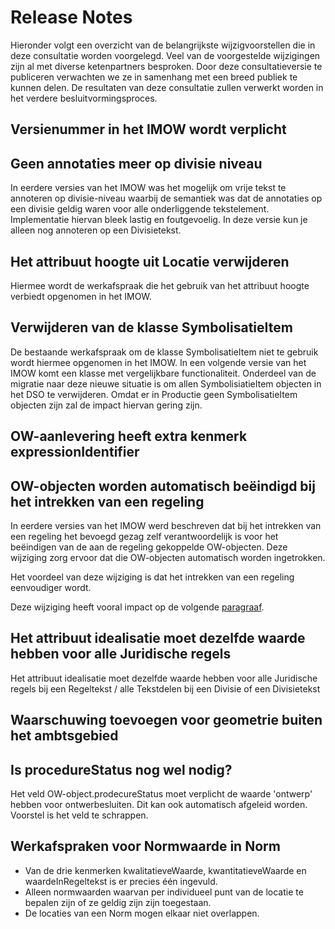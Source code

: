 # Release Notes

Hieronder volgt een overzicht van de belangrijkste wijzigvoorstellen die in deze consultatie worden voorgelegd. Veel van de voorgestelde wijzigingen zijn al met  diverse ketenpartners besproken. Door deze consultatieversie te publiceren verwachten we ze in samenhang met een breed publiek te kunnen delen. De resultaten van deze consultatie zullen verwerkt worden in het verdere besluitvormingsproces.

## Versienummer in het IMOW wordt verplicht

## Geen annotaties meer op divisie niveau

In eerdere versies van het IMOW was het mogelijk om vrije tekst te annoteren op divisie-niveau waarbij de semantiek was dat de annotaties op een divisie geldig waren voor alle onderliggende tekstelement. Implementatie hiervan bleek lastig en foutgevoelig. In deze versie kun je alleen nog annoteren op een Divisietekst.

## Het attribuut hoogte uit Locatie verwijderen

Hiermee wordt de werkafspraak die het gebruik van het attribuut hoogte verbiedt opgenomen in het IMOW.

## Verwijderen van de klasse SymbolisatieItem

De bestaande werkafspraak om de klasse SymbolisatieItem niet te gebruik wordt hiermee opgenomen in het IMOW. In een volgende versie van het IMOW komt een klasse met vergelijkbare functionaliteit. Onderdeel van de migratie naar deze nieuwe situatie is om allen SymbolisiatieItem objecten in het DSO te verwijderen. Omdat er in Productie geen SymbolisatieItem objecten zijn zal de impact hiervan gering zijn.


## OW-aanlevering heeft extra kenmerk expressionIdentifier

## OW-objecten worden automatisch beëindigd bij het intrekken van een regeling

In eerdere versies van het IMOW werd beschreven dat bij het intrekken van een regeling het bevoegd gezag zelf verantwoordelijk is voor het beëindigen van de aan de regeling gekoppelde OW-objecten. Deze wijziging zorg ervoor dat die OW-objecten automatisch worden ingetrokken.

Het voordeel van deze wijziging is dat het intrekken van een regeling eenvoudiger wordt.

Deze wijziging heeft vooral impact op de volgende [paragraaf](#5952605C).

## Het attribuut idealisatie moet dezelfde waarde hebben voor alle Juridische regels

Het attribuut idealisatie moet dezelfde waarde hebben voor alle Juridische regels bij een
Regeltekst / alle Tekstdelen bij een Divisie of een Divisietekst

## Waarschuwing toevoegen voor geometrie buiten het ambtsgebied

## Is procedureStatus nog wel nodig?

Het veld OW-object.prodecureStatus moet verplicht de waarde 'ontwerp' hebben voor ontwerbesluiten. Dit kan ook automatisch afgeleid worden. Voorstel is het veld te schrappen.

## Werkafspraken voor Normwaarde in Norm

- Van de drie kenmerken kwalitatieveWaarde, kwantitatieveWaarde en waardeInRegeltekst is er precies één ingevuld.
- Alleen normwaarden waarvan per individueel punt van de locatie te bepalen zijn of ze geldig zijn zijn toegestaan. 
- De locaties van een Norm mogen elkaar niet overlappen.




